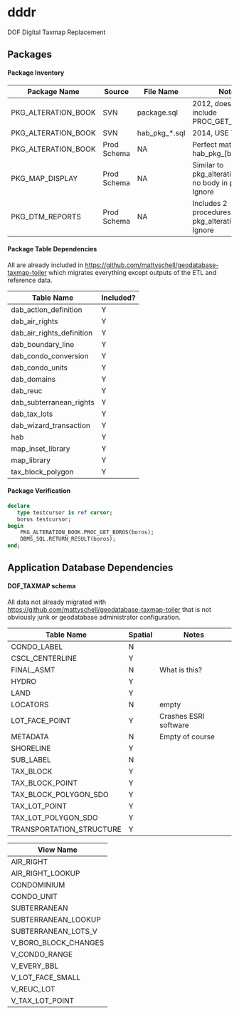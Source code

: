 # dddr

DOF Digital Taxmap Replacement

## Packages

#### Package Inventory

| Package Name | Source | File Name | Notes |
| --- | --- | --- | --- |
| PKG_ALTERATION_BOOK | SVN | package.sql | 2012, does not include PROC_GET_HAB_LIST |
| PKG_ALTERATION_BOOK | SVN | hab_pkg_*.sql | 2014, USE THIS ONE |
| PKG_ALTERATION_BOOK | Prod Schema | NA | Perfect match with hab_pkg_[body|spec].sql |
| PKG_MAP_DISPLAY | Prod Schema | NA | Similar to pkg_alteration_book, no body in prod. Ignore | 
| PKG_DTM_REPORTS | Prod Schema | NA | Includes 2 procedures also in pkg_alteration_book. Ignore | 



#### Package Table Dependencies

All are already included in https://github.com/mattyschell/geodatabase-taxmap-toiler which migrates everything except outputs of the ETL and reference data.

| Table Name | Included? |
| ---- | ---- |
| dab_action_definition | Y |
| dab_air_rights | Y |
| dab_air_rights_definition | Y |
| dab_boundary_line | Y |
| dab_condo_conversion | Y |
| dab_condo_units | Y |
| dab_domains | Y |
| dab_reuc | Y |
| dab_subterranean_rights | Y |
| dab_tax_lots | Y |
| dab_wizard_transaction | Y |
| hab | Y |
| map_inset_library | Y |
| map_library | Y |
| tax_block_polygon | Y | 

#### Package Verification

```sql
declare
   type testcursor is ref cursor;
   boros testcursor;
begin
    PKG_ALTERATION_BOOK.PROC_GET_BOROS(boros);
    DBMS_SQL.RETURN_RESULT(boros); 
end;
```

## Application Database Dependencies

#### DOF_TAXMAP schema

All data not already migrated with https://github.com/mattyschell/geodatabase-taxmap-toiler that is not obviously junk or geodatabase administrator configuration.

| Table Name | Spatial | Notes |
| ---- | ---- | ---- | 
| CONDO_LABEL | N | |
| CSCL_CENTERLINE | Y | |
| FINAL_ASMT | N | What is this? |
| HYDRO | Y |  |
| LAND | Y |  |
| LOCATORS | N | empty |
| LOT_FACE_POINT | Y | Crashes ESRI software |
| METADATA | N | Empty of course |
| SHORELINE | Y |  | 
| SUB_LABEL | N |  |
| TAX_BLOCK | Y |  |
| TAX_BLOCK_POINT | Y |  |
| TAX_BLOCK_POLYGON_SDO | Y |  |
| TAX_LOT_POINT | Y |  |
| TAX_LOT_POLYGON_SDO | Y |  |
| TRANSPORTATION_STRUCTURE | Y |  |

| View Name | 
| ---- |  
| AIR_RIGHT |
| AIR_RIGHT_LOOKUP |
| CONDOMINIUM |
| CONDO_UNIT |
| SUBTERRANEAN |
| SUBTERRANEAN_LOOKUP |
| SUBTERRANEAN_LOTS_V |
| V_BORO_BLOCK_CHANGES |
| V_CONDO_RANGE |
| V_EVERY_BBL |
| V_LOT_FACE_SMALL |
| V_REUC_LOT |
| V_TAX_LOT_POINT |
